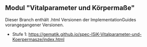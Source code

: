 ## Modul "Vitalparameter und Körpermaße" 


Dieser Branch enthält .html Versionen der ImplementationGuides vorangegangener Versionen. 

- Stufe 1: https://gematik.github.io/spec-ISiK-Vitalparameter-und-Koerpermasze/index.html
